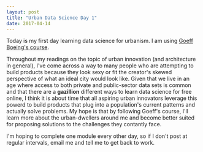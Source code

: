 ```yaml
---
layout: post
title: "Urban Data Science Day 1"
date: 2017-04-14
---
```


Today is my first day learning data science for urbanism. I am using [Goeff Boeing's course](https://github.com/marcbielas/urban-data-science).

Throughout my readings on the topic of urban innovation (and architecture in general), I've come across a way to many people who are attempting to build products because they look sexy or fit the creator's skewed perspective of what an ideal city would look like. Given that we live in an age where access to both private and public-sector data sets is common and that there are a **gazillion** different ways to learn data science for free online, I think it is about time that all aspiring urban innovators leverage this powerd to build products that plug into a population's current patterns and actually solve problems. My hope is that by following Goeff's course, I'll learn more about the urban-dwellers around me and become better suited for proposing solutions to the challenges they contantly face.

I'm hoping to complete one module every other day, so if I don't post at regular intervals, email me and tell me to get back to work. 
